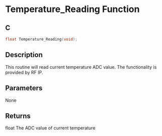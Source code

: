 # Temperature_Reading Function

## C

```c
float Temperature_Reading(void);
```

## Description

 This routine will read current temperature ADC value. The functionality is
 provided by RF IP.

## Parameters

 None  

## Returns

 float The ADC value of current temperature 

